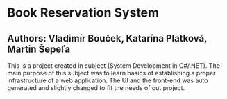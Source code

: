 # Book Reservation System

## Authors: Vladimír Bouček, Katarína Platková, Martin Šepeľa

This is a project created in subject (System Development in C#/.NET). 
The main purpose of this subject was to learn basics of establishing a proper infrastructure of a web application.
The UI and the front-end was auto generated and slightly changed to fit the needs of out project.
